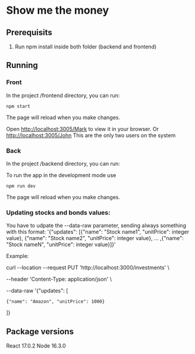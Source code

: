 # Show me the money

## Prerequisits

1. Run npm install inside both folder (backend and frontend)

## Running

### Front

In the project /frontend directory, you can run:

`npm start`

The page will reload when you make changes.

Open [http://localhost:3005/Mark](http://localhost:3000) to view it in your browser. Or [http://localhost:3005/John](http://localhost:3000)
This are the only two users on the system

### Back

In the project /backend directory, you can run:

To run the app in the development mode use

`npm run dev`

The page will reload when you make changes.

### Updating stocks and bonds values:

You have to udpate the --data-raw parameter, sending always something with this format:
'{"updates": [{"name": "Stock name1", "unitPrice": integer value}, {"name": "Stock name2", "unitPrice": integer value}, ... ,{"name": "Stock nameN", "unitPrice": integer value}]}'

Example:

curl --location --request PUT 'http://localhost:3000/investments' \

--header 'Content-Type: application/json' \

--data-raw '{"updates": [

    {"name": "Amazon", "unitPrice": 1000}

]}

## Package versions

React 17.0.2
Node 16.3.0
